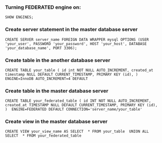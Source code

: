 ### Turning FEDERATED engine on:

`
SHOW ENGINES;
`

### Create server statement in the master database server

`
CREATE SERVER server_name
FOREIGN DATA WRAPPER mysql
OPTIONS (USER 'your_user', PASSWORD 'your_password', HOST 'your_host', DATABASE 'your_database_name', PORT 3306);
`


### Create table in the another database server

`
CREATE TABLE your_table (
  id int NOT NULL AUTO_INCREMENT,
  created_at timestamp NULL DEFAULT CURRENT_TIMESTAMP,
  PRIMARY KEY (id),
) ENGINE=InnoDB AUTO_INCREMENT=4 DEFAULT
`

### Create table in the master database server

`
CREATE TABLE your_federated_table (
    id INT NOT NULL AUTO_INCREMENT,
    created_at TIMESTAMP NULL DEFAULT CURRENT_TIMESTAMP,
    PRIMARY KEY (id),
)  ENGINE=FEDERATED DEFAULT CONNECTION='server_name/your_table'
`

### Create view in the master database server

`
CREATE VIEW your_view_name AS
    SELECT 
        *
    FROM
        your_table 
    UNION ALL SELECT 
        *
    FROM
        your_federated_table
`
